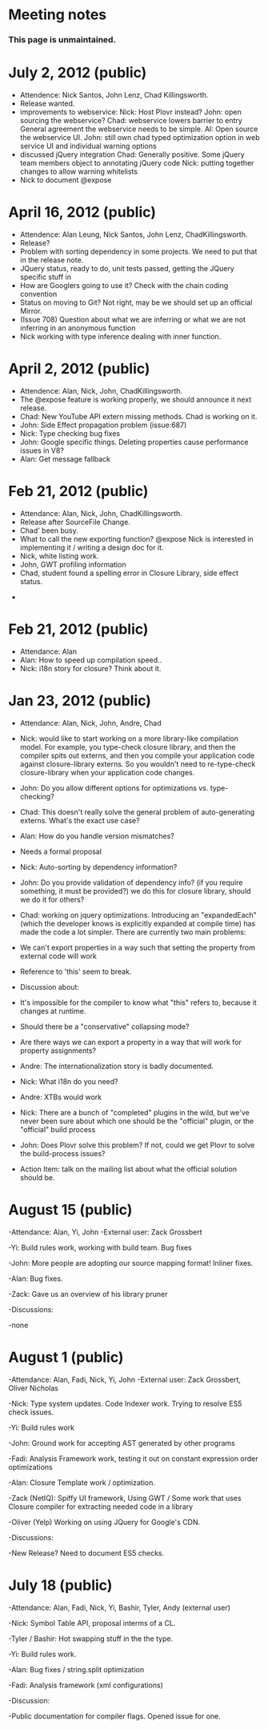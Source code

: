 # Meeting notes

### This page is unmaintained.


# July 2, 2012 (public)

- Attendence: Nick Santos, John Lenz, Chad Killingsworth.
- Release wanted.
- improvements to webservice:
      Nick: Host Plovr instead?
      John: open sourcing the webservice?
      Chad: webservice lowers barrier to entry
      General agreement the webservice needs to be simple.
      AI: Open source the webservice UI.
      John: still own chad typed optimization option in web service UI and individual warning options
- discussed jQuery integration
      Chad: Generally positive. Some jQuery team members object to annotating jQuery code
      Nick: putting together changes to allow warning whitelists
- Nick to document @expose

# April 16, 2012 (public)

- Attendence: Alan Leung, Nick Santos, John Lenz, ChadKillingsworth.
- Release?
- Problem with sorting dependency in some projects. We need to put that in the release note.
- JQuery status, ready to do, unit tests passed, getting the JQuery specific stuff in
- How are Googlers going to use it? Check with the chain coding convention
- Status on moving to Git? Not right, may be we should set up an official Mirror.
- (Issue 708) Question about what we are inferring or what we are not inferring in an anonymous function
- Nick working with type inference dealing with inner function.



# April 2, 2012 (public)

- Attendence: Alan, Nick, John, ChadKillingsworth.
- The @expose feature is working properly, we should announce it next release.
- Chad: New YouTube API extern missing methods. Chad is working on it.
- John: Side Effect propagation problem (issue:687)
- Nick: Type checking bug fixes
- John: Google specific things. Deleting properties cause performance issues in V8?
- Alan: Get message fallback


# Feb 21, 2012 (public)

- Attendance: Alan, Nick, John, ChadKillingsworth.
- Release after SourceFile Change.
- Chad' been busy.
- What to call the new exporting function?  @expose Nick is interested in implementing it / writing a design doc for it.
- Nick, white listing work.
- John, GWT profiling information
- Chad, student found a spelling error in Closure Library, side effect status.
 *

# Feb 21, 2012 (public)

- Attendance: Alan
- Alan: How to speed up compilation speed..
- Nick: i18n story for closure? Think about it.


# Jan 23, 2012 (public)

- Attendance: Alan, Nick, John, Andre, Chad
- Nick: would like to start working on a more library-like compilation model. For example, you type-check closure library, and then the compiler spits out externs, and then you compile your application code against closure-library externs. So you wouldn't need to re-type-check closure-library when your application code changes.
- John: Do you allow different options for optimizations vs. type-checking?
- Chad: This doesn't really solve the general problem of auto-generating externs.  What's the exact use case?
- Alan: How do you handle version mismatches?
- Needs a formal proposal

- Nick: Auto-sorting by dependency information?
- John: Do you provide validation of dependency info? (if you require something, it must be provided?) we do this for closure library, should we do it for others?

- Chad: working on jquery optimizations. Introducing an "expandedEach" (which the developer knows is explicitly expanded at compile time) has made the code a lot simpler. There are currently two main problems:
- We can't export properties in a way such that setting the property  from external code will work
- Reference to 'this' seem to break.
- Discussion about:
- It's impossible for the compiler to know what "this" refers to, because it changes at runtime.
- Should there be a "conservative" collapsing mode?
- Are there ways we can export a property in a way that will work for property assignments?

- Andre: The internationalization story is badly documented.
- Nick: What i18n do you need?
- Andre: XTBs would work
- Nick: There are a bunch of "completed" plugins in the wild, but we've never been sure about which one should be the "official" plugin, or the "official" build process
- John: Does Plovr solve this problem? If not, could we get Plovr to solve the build-process issues?
- Action Item: talk on the mailing list about what the official solution should be.


# August 15 (public)

  -Attendance: Alan, Yi, John
  -External user: Zack Grossbert

  -Yi: Build rules work, working with build team. Bug fixes

  -John: More people are adopting our source mapping format! Inliner fixes.

  -Alan: Bug fixes.

  -Zack: Gave us an overview of his library pruner


  -Discussions:

  -none



# August 1 (public)

  -Attendance: Alan, Fadi, Nick, Yi, John
  -External user: Zack Grossbert, Oliver Nicholas

  -Nick: Type system updates. Code Indexer work. Trying to resolve ES5 check issues.

  -Yi: Build rules work

  -John: Ground work for accepting AST generated by other programs

  -Fadi: Analysis Framework work, testing it out on constant expression order optimizations

  -Alan: Closure Template work / optimization.

  -Zack (NetIQ): Spiffy UI framework, Using GWT / Some work that uses Closure compiler for extracting needed code in a library

  -Oliver (Yelp) Working on using JQuery for Google's CDN.

  -Discussions:

  -New Release? Need to document ES5 checks.

# July 18 (public)

  -Attendance: Alan, Fadi, Nick, Yi, Bashir, Tyler, Andy (external user)

  -Nick: Symbol Table API, proposal interms of a CL.

  -Tyler / Bashir: Hot swapping stuff in the the type.

  -Yi: Build rules work.

  -Alan: Bug fixes / string.split optimization

  -Fadi: Analysis framework (xml configurations)

  -Discussion:

  -Public documentation for compiler flags. Opened issue for one.

 